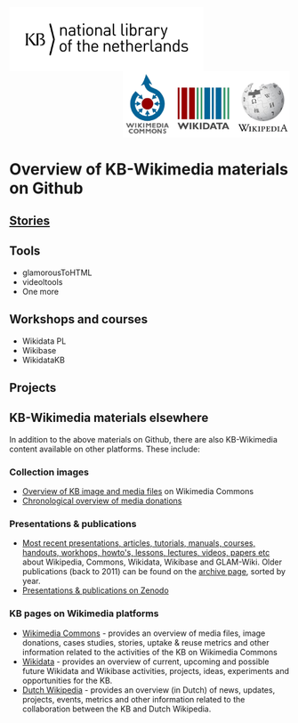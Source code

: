 <img src="media/KB_Nationale-Bibliotheek_Logo_RGB-Zwart-EN.png" width="350" hspace="0" align="left"/>
<img src="media/wikimedia-logos.png" align="right" width="300" hspace="0" align="left"/>
<br clear="all"/>

# Overview of KB-Wikimedia materials on Github

## [Stories](https://kbnlwikimedia.github.io/stories/index.html)

## Tools
* glamorousToHTML
* videoltools
* One more


## Workshops and courses
* Wikidata PL 
* Wikibase
* WikidataKB

## Projects

## KB-Wikimedia materials elsewhere
In addition to the above materials on Github, there are also KB-Wikimedia content available on other platforms. These include:

### Collection images
- [Overview of KB image and media files](https://commons.wikimedia.org/wiki/Commons:Koninklijke_Bibliotheek/Media_overview) on Wikimedia Commons
- [Chronological overview of media donations](https://commons.wikimedia.org/wiki/Commons:Koninklijke_Bibliotheek)

### Presentations & publications
- [Most recent presentations, articles, tutorials, manuals, courses, handouts, workhops, howto's, lessons, lectures, videos, papers etc](https://commons.wikimedia.org/wiki/Koninklijke_Bibliotheek/GLAM) about Wikipedia, Commons, Wikidata, Wikibase and GLAM-Wiki. Older publications (back to 2011) can be found on the [archive page](https://commons.wikimedia.org/wiki/Koninklijke_Bibliotheek/GLAM/Archive), sorted by year. 
- [Presentations & publications on Zenodo](https://zenodo.org/search?page=1&size=20&q=creators.orcid:%220000-0002-9058-9941%22&sort=-publication_date)

### KB pages on Wikimedia platforms
- [Wikimedia Commons](https://commons.wikimedia.org/wiki/Commons:Koninklijke_Bibliotheek) - provides an overview of media files, image donations, cases studies, stories, uptake & reuse metrics and other information related to the activities of the KB on Wikimedia Commons
- [Wikidata](https://www.wikidata.org/wiki/Wikidata:GLAM/Koninklijke_Bibliotheek_Nederland) - provides an overview of current, upcoming and possible future Wikidata and Wikibase activities, projects, ideas, experiments and opportunities for the KB. 
- [Dutch Wikipedia](https://nl.wikipedia.org/wiki/Wikipedia:GLAM/Koninklijke_Bibliotheek_en_Nationaal_Archief) - provides an overview (in Dutch) of news, updates, projects, events, metrics and other information related to the collaboration between the KB and Dutch Wikipedia. 